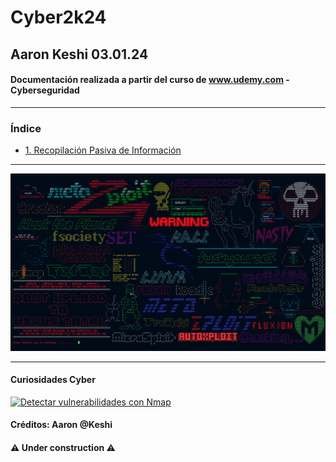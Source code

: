 # Cyber2k24

## Aaron Keshi 03.01.24

#### Documentación realizada a partir del curso de www.udemy.com - Cyberseguridad

---

### **Índice**

- [1. Recopilación Pasiva de Información](https://github.com/KeshiKiD03/Cyber2k24/tree/main/1.%20Recopilación%20Pasiva%20de%20Información)

---

![](./image/kali.png)

---

#### Curiosidades Cyber

[![Detectar vulnerabilidades con Nmap](https://www.youtube.com/shorts/e4WLubfvRUc)](https://www.youtube.com/shorts/e4WLubfvRUc "Detectar vulnerabilidades con Nmap")

#### Créditos: Aaron @Keshi

#### ⚠️ Under construction ⚠️
